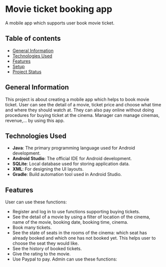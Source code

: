 # Movie ticket booking app
A mobile app which supports user book movie ticket.

## Table of contents
* [General Information](#general-information)
* [Technologies Used](#technologies-used)
* [Features](#features)
* [Setup](#Setup)
* [Project Status](#project-status)
## General Information
This project is about creating a mobile app which helps to book movie ticket. User can see the detail of a movie, ticket price and choose what time and where they should watch at. They can also pay online without doing procedures for buying ticket at the cinema. Manager can manage cinemas, revenue,... by using this app.
## Technologies Used
- **Java**: The primary programming language used for Android development.
- **Android Studio**: The official IDE for Android development.
- **SQLite**: Local database used for storing application data.
- **XML**: For designing the UI layouts.
- **Gradle**: Build automation tool used in Android Studio.
## Features
User can use these functions:
- Register and log in to use functions supporting buying tickets.
- See the detail of a movie by using a filter of location of the cinema, name of the movie, booking date, booking time, cinema.
- Book many tickets.
- See the state of seats in the rooms of the cinema: which seat has already booked and which one has not booked yet. This helps user to choose the seat they would like.
- See the history of booked tickets.
- Give the rating to the movie.
- Use Paypal to pay.
Admin can use these functions:

